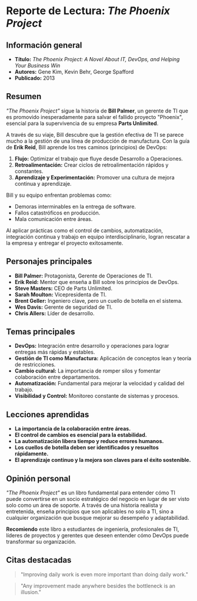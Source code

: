 # Reporte de Lectura: *The Phoenix Project*

## Información general
- **Título:** *The Phoenix Project: A Novel About IT, DevOps, and Helping Your Business Win*
- **Autores:** Gene Kim, Kevin Behr, George Spafford
- **Publicado:** 2013

## Resumen

*"The Phoenix Project"* sigue la historia de **Bill Palmer**, un gerente de TI que es promovido inesperadamente para salvar el fallido proyecto "Phoenix", esencial para la supervivencia de su empresa **Parts Unlimited**.

A través de su viaje, Bill descubre que la gestión efectiva de TI se parece mucho a la gestión de una línea de producción de manufactura. Con la guía de **Erik Reid**, Bill aprende los tres caminos (principios) de DevOps:

1. **Flujo:** Optimizar el trabajo que fluye desde Desarrollo a Operaciones.
2. **Retroalimentación:** Crear ciclos de retroalimentación rápidos y constantes.
3. **Aprendizaje y Experimentación:** Promover una cultura de mejora continua y aprendizaje.

Bill y su equipo enfrentan problemas como:
- Demoras interminables en la entrega de software.
- Fallos catastróficos en producción.
- Mala comunicación entre áreas.

Al aplicar prácticas como el control de cambios, automatización, integración continua y trabajo en equipo interdisciplinario, logran rescatar a la empresa y entregar el proyecto exitosamente.

## Personajes principales

- **Bill Palmer:** Protagonista, Gerente de Operaciones de TI.
- **Erik Reid:** Mentor que enseña a Bill sobre los principios de DevOps.
- **Steve Masters:** CEO de Parts Unlimited.
- **Sarah Moulton:** Vicepresidenta de TI.
- **Brent Geller:** Ingeniero clave, pero un cuello de botella en el sistema.
- **Wes Davis:** Gerente de seguridad de TI.
- **Chris Allers:** Líder de desarrollo.

## Temas principales

- **DevOps:** Integración entre desarrollo y operaciones para lograr entregas más rápidas y estables.
- **Gestión de TI como Manufactura:** Aplicación de conceptos lean y teoría de restricciones.
- **Cambio cultural:** La importancia de romper silos y fomentar colaboración entre departamentos.
- **Automatización:** Fundamental para mejorar la velocidad y calidad del trabajo.
- **Visibilidad y Control:** Monitoreo constante de sistemas y procesos.

## Lecciones aprendidas

- **La importancia de la colaboración entre áreas.**
- **El control de cambios es esencial para la estabilidad.**
- **La automatización libera tiempo y reduce errores humanos.**
- **Los cuellos de botella deben ser identificados y resueltos rápidamente.**
- **El aprendizaje continuo y la mejora son claves para el éxito sostenible.**

## Opinión personal

*"The Phoenix Project"* es un libro fundamental para entender cómo TI puede convertirse en un socio estratégico del negocio en lugar de ser visto solo como un área de soporte. A través de una historia realista y entretenida, enseña principios que son aplicables no solo a TI, sino a cualquier organización que busque mejorar su desempeño y adaptabilidad.

**Recomiendo** este libro a estudiantes de ingeniería, profesionales de TI, líderes de proyectos y gerentes que deseen entender cómo DevOps puede transformar su organización.

## Citas destacadas

> "Improving daily work is even more important than doing daily work."

> "Any improvement made anywhere besides the bottleneck is an illusion."
